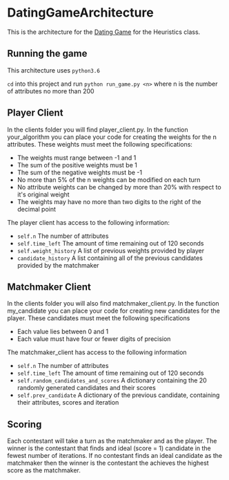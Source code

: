 # DatingGameArchitecture
This is the architecture for the [Dating Game](https://cs.nyu.edu/courses/fall18/CSCI-GA.2965-001/dating.html) for the Heuristics class.

## Running the game

This architecture uses `python3.6`

`cd` into this project and run `python run_game.py <n>` where n is the number of attributes no more than 200

## Player Client

In the clients folder you will find player_client.py. In the function your_algorithm you can place your code for creating the weights for the n attributes. These weights must meet the following specifications:

* The weights must range between -1 and 1
* The sum of the positive weights must be 1
* The sum of the negative weights must be -1
* No more than 5% of the n weights can be modified on each turn
* No attribute weights can be changed by more than 20% with respect to it's original weight
* The weights may have no more than two digits to the right of the decimal point

The player client has access to the following information:

* `self.n` The number of attributes
* `self.time_left` The amount of time remaining out of 120 seconds
* `self.weight_history` A list of previous weights provided by player
* `candidate_history` A list containing all of the previous candidates provided by the matchmaker

## Matchmaker Client

In the clients folder you will also find matchmaker_client.py. In the function my_candidate you can place your code for creating new candidates for the player. These candidates must meet the following specifications

* Each value lies between 0 and 1
* Each value must have four or fewer digits of precision

The matchmaker_client has access to the following information

* `self.n` The number of attributes
* `self.time_left` The amount of time remaining out of 120 seconds
* `self.random_candidates_and_scores` A dictionary containing the 20 randomly generated candidates and their scores
* `self.prev_candidate` A dictionary of the previous candidate, containing their attributes, scores and iteration

## Scoring

Each contestant will take a turn as the matchmaker and as the player. The winner is the contestant that finds and ideal (score = 1) candidate in the fewest number of iterations. If no contestant finds an ideal candidate as the matchmaker then the winner is the contestant the achieves the highest score as the matchmaker.

